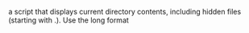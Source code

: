 a script that displays current directory contents, including hidden files (starting with .). Use the long format
